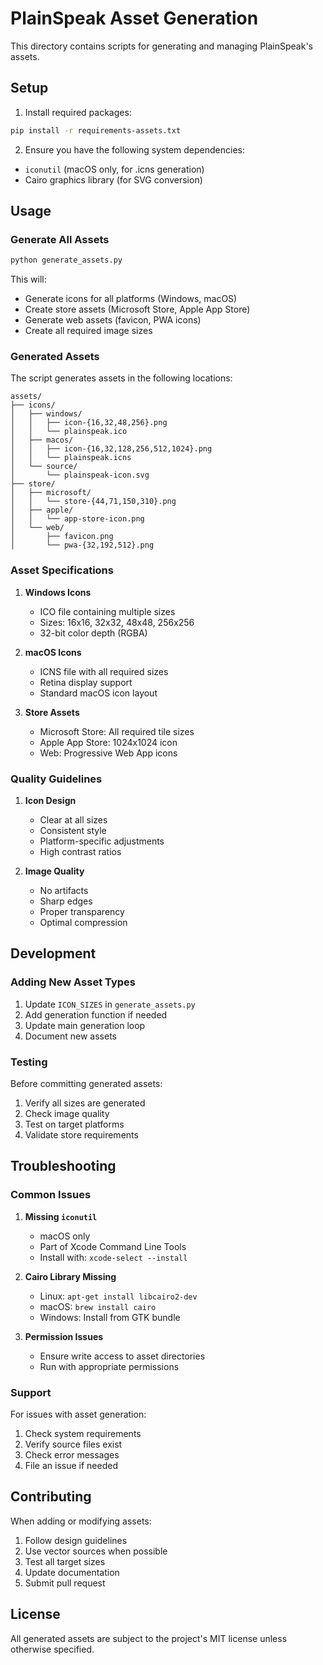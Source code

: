 # PlainSpeak Asset Generation

This directory contains scripts for generating and managing PlainSpeak's assets.

## Setup

1. Install required packages:
```bash
pip install -r requirements-assets.txt
```

2. Ensure you have the following system dependencies:
- `iconutil` (macOS only, for .icns generation)
- Cairo graphics library (for SVG conversion)

## Usage

### Generate All Assets
```bash
python generate_assets.py
```

This will:
- Generate icons for all platforms (Windows, macOS)
- Create store assets (Microsoft Store, Apple App Store)
- Generate web assets (favicon, PWA icons)
- Create all required image sizes

### Generated Assets

The script generates assets in the following locations:

```
assets/
├── icons/
│   ├── windows/
│   │   ├── icon-{16,32,48,256}.png
│   │   └── plainspeak.ico
│   ├── macos/
│   │   ├── icon-{16,32,128,256,512,1024}.png
│   │   └── plainspeak.icns
│   └── source/
│       └── plainspeak-icon.svg
├── store/
│   ├── microsoft/
│   │   └── store-{44,71,150,310}.png
│   ├── apple/
│   │   └── app-store-icon.png
│   └── web/
│       ├── favicon.png
│       └── pwa-{32,192,512}.png
```

### Asset Specifications

1. **Windows Icons**
   - ICO file containing multiple sizes
   - Sizes: 16x16, 32x32, 48x48, 256x256
   - 32-bit color depth (RGBA)

2. **macOS Icons**
   - ICNS file with all required sizes
   - Retina display support
   - Standard macOS icon layout

3. **Store Assets**
   - Microsoft Store: All required tile sizes
   - Apple App Store: 1024x1024 icon
   - Web: Progressive Web App icons

### Quality Guidelines

1. **Icon Design**
   - Clear at all sizes
   - Consistent style
   - Platform-specific adjustments
   - High contrast ratios

2. **Image Quality**
   - No artifacts
   - Sharp edges
   - Proper transparency
   - Optimal compression

## Development

### Adding New Asset Types

1. Update `ICON_SIZES` in `generate_assets.py`
2. Add generation function if needed
3. Update main generation loop
4. Document new assets

### Testing

Before committing generated assets:
1. Verify all sizes are generated
2. Check image quality
3. Test on target platforms
4. Validate store requirements

## Troubleshooting

### Common Issues

1. **Missing `iconutil`**
   - macOS only
   - Part of Xcode Command Line Tools
   - Install with: `xcode-select --install`

2. **Cairo Library Missing**
   - Linux: `apt-get install libcairo2-dev`
   - macOS: `brew install cairo`
   - Windows: Install from GTK bundle

3. **Permission Issues**
   - Ensure write access to asset directories
   - Run with appropriate permissions

### Support

For issues with asset generation:
1. Check system requirements
2. Verify source files exist
3. Check error messages
4. File an issue if needed

## Contributing

When adding or modifying assets:
1. Follow design guidelines
2. Use vector sources when possible
3. Test all target sizes
4. Update documentation
5. Submit pull request

## License

All generated assets are subject to the project's MIT license unless otherwise specified.
